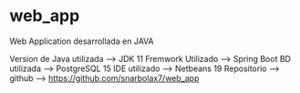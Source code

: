 # web_app

Web Application desarrollada en JAVA

Version de Java utilizada --> JDK 11
Fremwork Utilizado --> Spring Boot
BD utilizada --> PostgreSQL 15
IDE utilizado --> Netbeans 19
Repositorio --> github --> https://github.com/snarbolax7/web_app